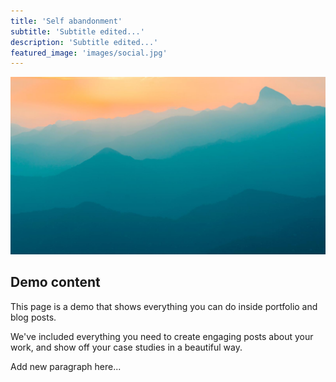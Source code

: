 ```yaml
---
title: 'Self abandonment'
subtitle: 'Subtitle edited...'
description: 'Subtitle edited...'
featured_image: 'images/social.jpg'
---
```


![](/images/demo/demo-landscape.jpg)

## Demo content

This page is a demo that shows everything you can do inside portfolio and blog posts.

We've included everything you need to create engaging posts about your work, and show off your case studies in a beautiful way.

Add new paragraph here...
